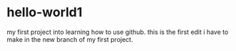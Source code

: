 # hello-world1
my first project into learning how to use github.
this is the first edit i have to make in the new branch of my first project. 
